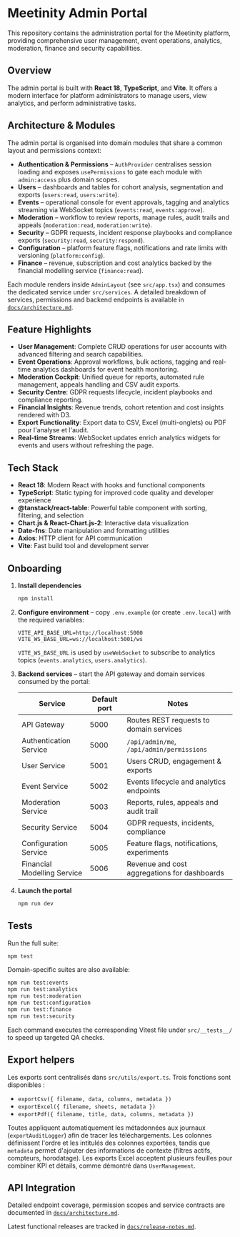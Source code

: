 # Meetinity Admin Portal

This repository contains the administration portal for the Meetinity platform, providing comprehensive user management, event operations, analytics, moderation, finance and security capabilities.

## Overview

The admin portal is built with **React 18**, **TypeScript**, and **Vite**. It offers a modern interface for platform administrators to manage users, view analytics, and perform administrative tasks.

## Architecture & Modules

The admin portal is organised into domain modules that share a common layout and permissions context:

- **Authentication & Permissions** – `AuthProvider` centralises session loading and exposes `usePermissions` to gate each module with `admin:access` plus domain scopes.
- **Users** – dashboards and tables for cohort analysis, segmentation and exports (`users:read`, `users:write`).
- **Events** – operational console for event approvals, tagging and analytics streaming via WebSocket topics (`events:read`, `events:approve`).
- **Moderation** – workflow to review reports, manage rules, audit trails and appeals (`moderation:read`, `moderation:write`).
- **Security** – GDPR requests, incident response playbooks and compliance exports (`security:read`, `security:respond`).
- **Configuration** – platform feature flags, notifications and rate limits with versioning (`platform:config`).
- **Finance** – revenue, subscription and cost analytics backed by the financial modelling service (`finance:read`).

Each module renders inside `AdminLayout` (see `src/app.tsx`) and consumes the dedicated service under `src/services`. A detailed breakdown of services, permissions and backend endpoints is available in [`docs/architecture.md`](docs/architecture.md).

## Feature Highlights

- **User Management**: Complete CRUD operations for user accounts with advanced filtering and search capabilities.
- **Event Operations**: Approval workflows, bulk actions, tagging and real-time analytics dashboards for event health monitoring.
- **Moderation Cockpit**: Unified queue for reports, automated rule management, appeals handling and CSV audit exports.
- **Security Centre**: GDPR requests lifecycle, incident playbooks and compliance reporting.
- **Financial Insights**: Revenue trends, cohort retention and cost insights rendered with D3.
- **Export Functionality**: Export data to CSV, Excel (multi-onglets) ou PDF pour l'analyse et l'audit.
- **Real-time Streams**: WebSocket updates enrich analytics widgets for events and users without refreshing the page.

## Tech Stack

- **React 18**: Modern React with hooks and functional components
- **TypeScript**: Static typing for improved code quality and developer experience
- **@tanstack/react-table**: Powerful table component with sorting, filtering, and selection
- **Chart.js & React-Chart.js-2**: Interactive data visualization
- **Date-fns**: Date manipulation and formatting utilities
- **Axios**: HTTP client for API communication
- **Vite**: Fast build tool and development server

## Onboarding

1. **Install dependencies**

   ```bash
   npm install
   ```

2. **Configure environment** – copy `.env.example` (or create `.env.local`) with the required variables:

   ```
   VITE_API_BASE_URL=http://localhost:5000
   VITE_WS_BASE_URL=ws://localhost:5001/ws
   ```

   `VITE_WS_BASE_URL` is used by `useWebSocket` to subscribe to analytics topics (`events.analytics`, `users.analytics`).

3. **Backend services** – start the API gateway and domain services consumed by the portal:

   | Service                     | Default port | Notes |
   | --------------------------- | ------------ | ----- |
   | API Gateway                 | 5000         | Routes REST requests to domain services |
   | Authentication Service      | 5000         | `/api/admin/me`, `/api/admin/permissions` |
   | User Service                | 5001         | Users CRUD, engagement & exports |
   | Event Service               | 5002         | Events lifecycle and analytics endpoints |
   | Moderation Service          | 5003         | Reports, rules, appeals and audit trail |
   | Security Service            | 5004         | GDPR requests, incidents, compliance |
   | Configuration Service       | 5005         | Feature flags, notifications, experiments |
   | Financial Modelling Service | 5006         | Revenue and cost aggregations for dashboards |

4. **Launch the portal**

   ```bash
   npm run dev
   ```

## Tests

Run the full suite:

```bash
npm test
```

Domain-specific suites are also available:

```bash
npm run test:events
npm run test:analytics
npm run test:moderation
npm run test:configuration
npm run test:finance
npm run test:security
```

Each command executes the corresponding Vitest file under `src/__tests__/` to speed up targeted QA checks.

## Export helpers

Les exports sont centralisés dans `src/utils/export.ts`. Trois fonctions sont disponibles :

- `exportCsv({ filename, data, columns, metadata })`
- `exportExcel({ filename, sheets, metadata })`
- `exportPdf({ filename, title, data, columns, metadata })`

Toutes appliquent automatiquement les métadonnées aux journaux (`exportAuditLogger`) afin de tracer les téléchargements. Les colonnes définissent l'ordre et les intitulés des colonnes exportées, tandis que `metadata` permet d'ajouter des informations de contexte (filtres actifs, compteurs, horodatage). Les exports Excel acceptent plusieurs feuilles pour combiner KPI et détails, comme démontré dans `UserManagement`.

## API Integration

Detailed endpoint coverage, permission scopes and service contracts are documented in [`docs/architecture.md`](docs/architecture.md).

Latest functional releases are tracked in [`docs/release-notes.md`](docs/release-notes.md).
